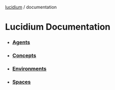 [lucidium](https://github.com/theokoles7/lucidium) / documentation

# Lucidium Documentation

* ### [Agents](../agents/README.md)
* ### [Concepts](./concepts/README.md)
* ### [Environments](../environments/README.md)
* ### [Spaces](../spaces/README.md)